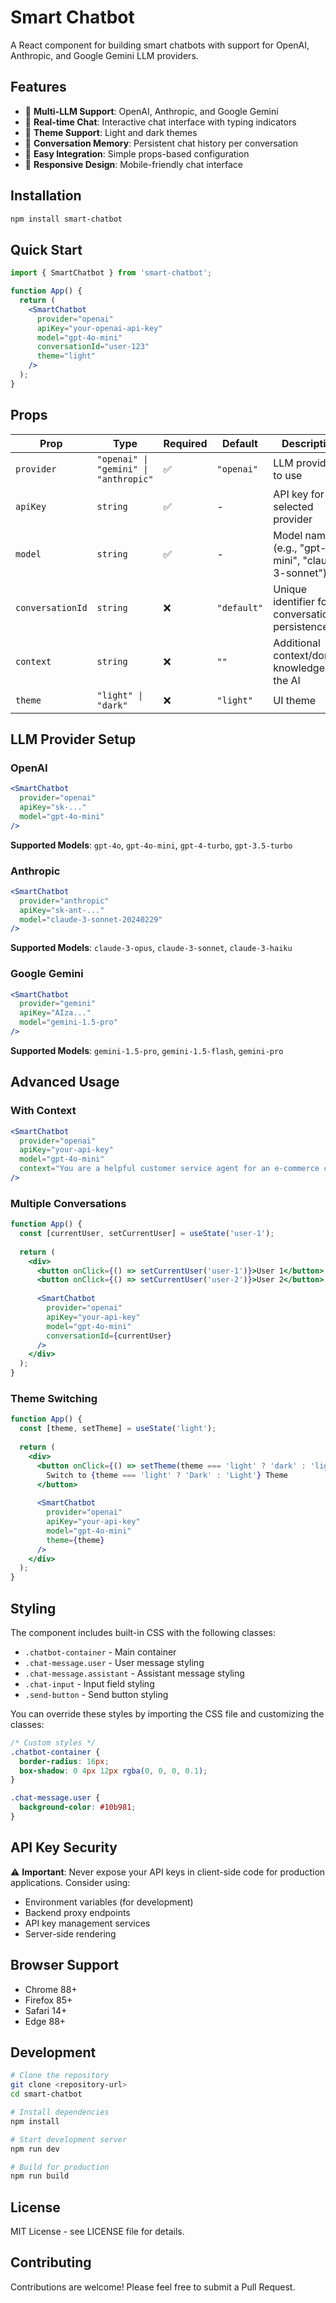 # Smart Chatbot

A React component for building smart chatbots with support for OpenAI, Anthropic, and Google Gemini LLM providers.

## Features

- 🤖 **Multi-LLM Support**: OpenAI, Anthropic, and Google Gemini
- 💬 **Real-time Chat**: Interactive chat interface with typing indicators
- 🎨 **Theme Support**: Light and dark themes
- 💾 **Conversation Memory**: Persistent chat history per conversation
- 🔧 **Easy Integration**: Simple props-based configuration
- 📱 **Responsive Design**: Mobile-friendly chat interface

## Installation

```bash
npm install smart-chatbot
```

## Quick Start

```jsx
import { SmartChatbot } from 'smart-chatbot';

function App() {
  return (
    <SmartChatbot
      provider="openai"
      apiKey="your-openai-api-key"
      model="gpt-4o-mini"
      conversationId="user-123"
      theme="light"
    />
  );
}
```

## Props

| Prop | Type | Required | Default | Description |
|------|------|----------|---------|-------------|
| `provider` | `"openai" \| "gemini" \| "anthropic"` | ✅ | `"openai"` | LLM provider to use |
| `apiKey` | `string` | ✅ | - | API key for the selected provider |
| `model` | `string` | ✅ | - | Model name (e.g., "gpt-4o-mini", "claude-3-sonnet") |
| `conversationId` | `string` | ❌ | `"default"` | Unique identifier for conversation persistence |
| `context` | `string` | ❌ | `""` | Additional context/domain knowledge for the AI |
| `theme` | `"light" \| "dark"` | ❌ | `"light"` | UI theme |

## LLM Provider Setup

### OpenAI
```jsx
<SmartChatbot
  provider="openai"
  apiKey="sk-..."
  model="gpt-4o-mini"
/>
```

**Supported Models**: `gpt-4o`, `gpt-4o-mini`, `gpt-4-turbo`, `gpt-3.5-turbo`

### Anthropic
```jsx
<SmartChatbot
  provider="anthropic"
  apiKey="sk-ant-..."
  model="claude-3-sonnet-20240229"
/>
```

**Supported Models**: `claude-3-opus`, `claude-3-sonnet`, `claude-3-haiku`

### Google Gemini
```jsx
<SmartChatbot
  provider="gemini"
  apiKey="AIza..."
  model="gemini-1.5-pro"
/>
```

**Supported Models**: `gemini-1.5-pro`, `gemini-1.5-flash`, `gemini-pro`

## Advanced Usage

### With Context
```jsx
<SmartChatbot
  provider="openai"
  apiKey="your-api-key"
  model="gpt-4o-mini"
  context="You are a helpful customer service agent for an e-commerce company. Always be polite and helpful."
/>
```

### Multiple Conversations
```jsx
function App() {
  const [currentUser, setCurrentUser] = useState('user-1');
  
  return (
    <div>
      <button onClick={() => setCurrentUser('user-1')}>User 1</button>
      <button onClick={() => setCurrentUser('user-2')}>User 2</button>
      
      <SmartChatbot
        provider="openai"
        apiKey="your-api-key"
        model="gpt-4o-mini"
        conversationId={currentUser}
      />
    </div>
  );
}
```

### Theme Switching
```jsx
function App() {
  const [theme, setTheme] = useState('light');
  
  return (
    <div>
      <button onClick={() => setTheme(theme === 'light' ? 'dark' : 'light')}>
        Switch to {theme === 'light' ? 'Dark' : 'Light'} Theme
      </button>
      
      <SmartChatbot
        provider="openai"
        apiKey="your-api-key"
        model="gpt-4o-mini"
        theme={theme}
      />
    </div>
  );
}
```

## Styling

The component includes built-in CSS with the following classes:

- `.chatbot-container` - Main container
- `.chat-message.user` - User message styling
- `.chat-message.assistant` - Assistant message styling
- `.chat-input` - Input field styling
- `.send-button` - Send button styling

You can override these styles by importing the CSS file and customizing the classes:

```css
/* Custom styles */
.chatbot-container {
  border-radius: 16px;
  box-shadow: 0 4px 12px rgba(0, 0, 0, 0.1);
}

.chat-message.user {
  background-color: #10b981;
}
```

## API Key Security

⚠️ **Important**: Never expose your API keys in client-side code for production applications. Consider using:

- Environment variables (for development)
- Backend proxy endpoints
- API key management services
- Server-side rendering

## Browser Support

- Chrome 88+
- Firefox 85+
- Safari 14+
- Edge 88+

## Development

```bash
# Clone the repository
git clone <repository-url>
cd smart-chatbot

# Install dependencies
npm install

# Start development server
npm run dev

# Build for production
npm run build
```

## License

MIT License - see LICENSE file for details.

## Contributing

Contributions are welcome! Please feel free to submit a Pull Request.
